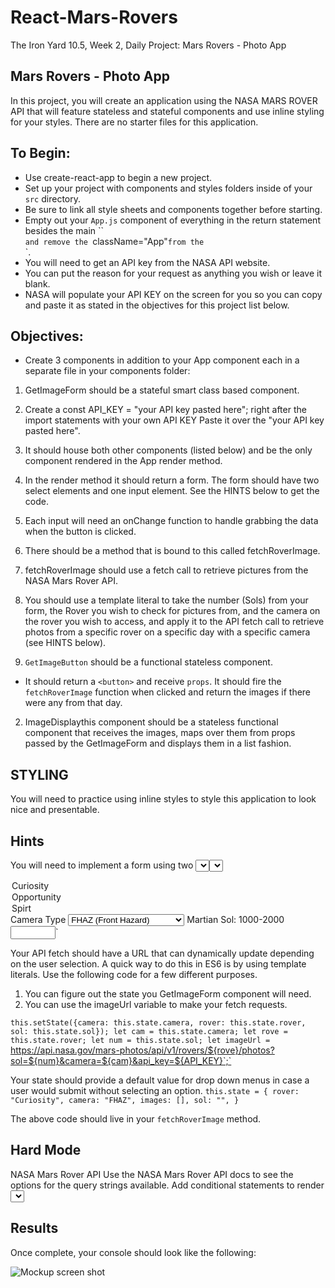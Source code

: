 # React-Mars-Rovers
The Iron Yard 10.5, Week 2, Daily Project: Mars Rovers - Photo App

## Mars Rovers - Photo App
In this project, you will create an application using the NASA MARS ROVER API that will feature stateless and stateful components and use inline styling for your styles.
There are no starter files for this application.

## To Begin:  
* Use create-react-app to begin a new project.
* Set up your project with components and styles folders inside of your `src` directory.
* Be sure to link all style sheets and components together before starting.
* Empty out your `App.js` component of everything in the return statement besides the main ``<div className="App">` and remove the  `className="App"` from the `<div>`.
* You will need to get an API key from the NASA API website.
* You can put the reason for your request as anything you wish or leave it blank.
* NASA will populate your API KEY on the screen for you so you can copy and paste it as stated in the objectives for this project list below.

## Objectives:  
* Create 3 components in addition to your App component each in a separate file in your components folder:
1. GetImageForm should be a stateful smart class based component.
2. Create a const API_KEY = "your API key pasted here"; right after the import statements with your own API KEY Paste it over the "your API key pasted here".
3. It should house both other components (listed below) and be the only component rendered in the App render method.
4. In the render method it should return a form. The form should have two select elements and one input element. See the HINTS below to get the code.
5. Each input will need an onChange function to handle grabbing the data when the button is clicked.
6. There should be a method that is bound to this called fetchRoverImage.
7. fetchRoverImage should use a fetch call to retrieve pictures from the NASA Mars Rover API.
8. You should use a template literal to take the number (Sols) from your form, the Rover you wish to check for pictures from, and the camera on the rover you wish to access, and apply it to the API fetch call to retrieve photos from a specific rover on a specific day with a specific camera (see HINTS below).

1. `GetImageButton` should be a functional stateless component.
  * It should return a `<button>` and receive `props`. It should fire the `fetchRoverImage` function when clicked and return the images if there were any from that day.

2. ImageDisplaythis component should be a stateless functional component that receives the images, maps over them from props passed by the GetImageForm and displays them in a list fashion.

## STYLING  
You will need to practice using inline styles to style this application to look nice and presentable.

## Hints  
You will need to implement a form using two <select> inputs. Here is a sample for one. You will need to wire the state and onChange method to get it up and running for both.
`<label htmlFor="rover">Rover</label>
<select onChange={this.handleRover} id="rover" value={this.state.value}>
  <option value="Curiosity">Curiosity</option>
  <option value="Opportunity">Opportunity</option>
  <option value="Spirit">Spirt</option>
</select>
<label htmlFor="camera">Camera Type</label>
<select onChange={this.handleCamera} id="rover" value={this.state.value}>
  <option value="fhaz">FHAZ (Front Hazard)</option>
  <option value="rhaz">RHAZ (Rear Hazard)</option>
  <option value="navcam">NAVCAM (Navigation Cam)</option>
</select>
<label htmlFor="sol">Martian Sol: 1000-2000</label>
<input type="number" onChange={this.handleSol} max="2000" min="1000" value={this.state.value}/>`


Your API fetch should have a URL that can dynamically update depending on the user selection. A quick way to do this in ES6 is by using template literals. Use the following code for a few different purposes.
1. You can figure out the state you GetImageForm component will need.
2. You can use the imageUrl variable to make your fetch requests.

`this.setState({camera: this.state.camera, rover: this.state.rover, sol: this.state.sol});
let cam = this.state.camera;
let rove = this.state.rover;
let num = this.state.sol;
let imageUrl = `https://api.nasa.gov/mars-photos/api/v1/rovers/${rove}/photos?sol=${num}&camera=${cam}&api_key=${API_KEY}`;`


Your state should provide a default value for drop down menus in case a user would submit without selecting an option.
`this.state = {
  rover: "Curiosity",
  camera: "FHAZ",
  images: [],
  sol: "",
}`

The above code should live in your `fetchRoverImage` method.

## Hard Mode  
NASA Mars Rover API
Use the NASA Mars Rover API docs to see the options for the query strings available. Add conditional statements to render <select> tags with the cameras available to the Rover that was chosen by the user.
Add other buttons with other API fetches from the Mars Rover API for different options.

## Results  

Once complete, your console should look like the following:

![Mockup screen shot](https://github.com/carlotapearl/React-Mars-Rovers-NASA-API-Photos-App/blob/master/marsrover.gif)
